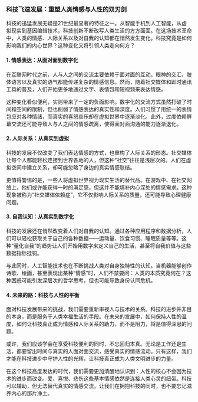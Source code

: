 ﻿### 科技飞速发展：重塑人类情感与人性的双刃剑

科技的迅猛发展无疑是21世纪最显著的特征之一。从智能手机到人工智能，从虚拟现实到基因编辑技术，科技创新不断改写人类生活的方方面面。在这场技术革命中，人类的情感、人际关系以及对自我的认知都在悄然发生变化。科技究竟是如何影响我们的内心世界？这种变化又将引领人类走向何方？

#### 1. 情感表达：从面对面到数字化

在互联网时代之前，人与人之间的交流主要依赖于面对面的互动。眼神的交汇、肢体语言以及真实的语气都能传递复杂的情感信息。然而，随着社交媒体和即时通讯工具的普及，人们开始更多地通过文字、表情包和短视频来表达情感。

这种变化看似便利，实则带来了一定的负面影响。数字化的交流方式虽然打破了时间和空间的限制，但也削弱了情感表达的真实性和深度。人们习惯了用统一的表情包应对各种情绪，而真实的喜怒哀乐却在虚拟世界中逐渐淡化。此外，过度依赖屏幕交流还可能导致人与人之间的情感疏离，使得面对面沟通的能力逐渐退化。

#### 2. 人际关系：从真实到虚拟

科技的发展不仅改变了我们表达情感的方式，也重构了人际关系的形态。社交媒体让每个人都能轻松连接到世界各地的人，但这种“社交”往往是浅层次的。人们在虚拟空间中建立关系，却可能忽略了身边的真实情感联结。

更值得警惕的是，一些人将虚拟世界视为现实生活的替代品。在游戏中、在社交网络上，他们或许能获得一时的满足感，但这并不能填补内心深处的情感需求。这种现象被称为“社交媒体依赖症”，它不仅影响人际关系的质量，还可能导致心理健康问题。

#### 3. 自我认知：从真实到数字化

科技的发展还在悄然改变着人们对自我的认知。通过各种应用程序和数据分析，人们可以轻松获取关于自己的各种数据——运动量、饮食习惯、睡眠质量等等。这种“量化自我”的趋势让人们开始用数字来定义自己的生活，甚至将自我价值与这些数据指标挂钩。

与此同时，人工智能技术也在不断挑战人类对自身独特性的认知。当机器能够创作诗歌、绘画，甚至表现出某种“情感”时，人们不禁要问：人类的本质究竟何在？这种困惑可能引发深层次的哲学思考，但也可能导致身份认同危机。

#### 4. 未来的路：科技与人性的平衡

面对科技发展带来的挑战，我们需要重新审视人与技术的关系。科技的进步并非目的本身，而是服务于人类幸福生活的手段。在未来的发展中，如何保持人性的温度，如何让科技真正成为情感和人际关系的助力，而不是阻力，将是值得深思的问题。

或许，我们应该学会在享受科技便利的同时，不忘回归本真。无论是工作还是生活，都要留出时间与真实的人面对面交流，感受真实的情感流动。只有这样，我们才能在科技进步中守护人性的光辉，让科技真正成为人类文明进步的力量。

在这个科技高度发达的时代，我们需要更加清醒地认识到：人性的核心不会因为技术的进步而改变。爱、喜悦、悲伤这些基本情感依然是连接人类心灵的纽带。科技可以辅助，但无法替代真实的情感交流。让我们在拥抱科技的同时，也不要忘记滋养内心的那片净土。